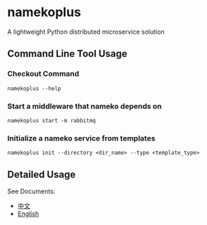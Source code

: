 # namekoplus

A lightweight Python distributed microservice solution

## Command Line Tool Usage

### Checkout Command

```shell
namekoplus --help
```

### Start a middleware that nameko depends on

```shell
namekoplus start -m rabbitmq
```

### Initialize a nameko service from templates

```shell
namekoplus init --directory <dir_name> --type <template_type>
```


## Detailed Usage

See Documents: 

- [中文](https://doc.bearcatlog.com/)
- [English]()